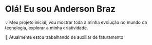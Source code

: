 # Olá! Eu sou Anderson Braz
💡 Meu projeto inicial, vou mostrar toda a minha evolução no mundo da tecnologia, explorar a minha criatividade.

🏢 Atualmente estou trabalhando de auxiliar de faturamento
